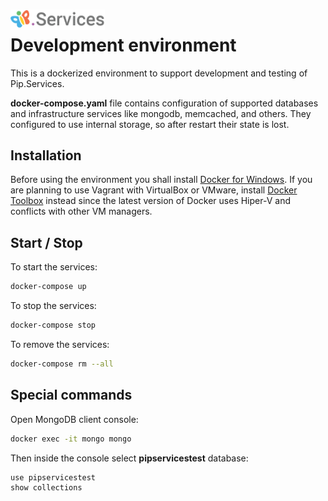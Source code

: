 # <img src="https://github.com/pip-services/pip-services/blob/master/design/Logo.png" alt="Pip.Services Logo" style="max-width:30%"> <br/> Development environment

This is a dockerized environment to support development and testing of Pip.Services. 

**docker-compose.yaml** file contains configuration of supported databases and infrastructure services like mongodb, memcached, and others. They configured to use internal storage, so after restart their state is lost.

## Installation

Before using the environment you shall install [Docker for Windows](https://docs.docker.com/docker-for-windows/). If you are planning to use Vagrant with VirtualBox or VMware, install [Docker Toolbox](https://www.docker.com/products/docker-toolbox) instead since the latest version of Docker uses Hiper-V and conflicts with other VM managers.

## Start / Stop

To start the services:
```bash
docker-compose up
```

To stop the services:
```bash
docker-compose stop
```

To remove the services:
```bash
docker-compose rm --all
```

## Special commands

Open MongoDB client console:
```bash
docker exec -it mongo mongo
```

Then inside the console select **pipservicestest** database:
```bash
use pipservicestest
show collections
```


